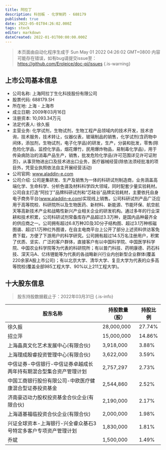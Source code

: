 ```yaml
---
title: 阿拉丁
description: 科创板 - 化学制药 - 688179
published: true
date: 2022-05-01T04:26:02.000Z
tags: stock
editor: markdown
dateCreated: 2022-01-01T00:00:00.000Z
---
```


> 本页面由自动化程序生成于 Sun May 01 2022 04:26:02 GMT+0800
> 内容可能存在错误，如有bug请提交issue至：https://github.com/Eroleice/doc-pi/issues
{.is-warning}

## 上市公司基本信息
- 公司名称: 上海阿拉丁生化科技股份有限公司
- 股票代码: 688179.SH
- 所在地: 上海 - 上海市
- 成立日期: 2009年03月16日
- 注册资本: 10,093.34万元
- 法定代表人: 徐久振
- 主营业务: 化学试剂，生物试剂，生物工程产品领域内的技术开发，技术咨询，技术服务，技术转让，仪器仪表，玻璃制品的销售，化学试剂(含药物中间体，添加剂，生物试剂，电子化学品)的研发，生产，分装和批发，零售(除危险化学品，监控化学品，烟花爆竹，民用爆炸物品，易制毒化学品)，用于传染病防治的消毒产品生产，销售，批发危险化学品(许可范围详见许可证附页)，从事货物进出口及技术进出口业务，医疗器械经营(除依法须经批准的项目外，凭营业执照依法自主开展经营活动)
- 公司官网: www.aladdin-e.com
- 公司介绍: 公司是集研发、生产及销售为一体的科研试剂制造商，业务涵盖高端化学、生命科学、分析色谱及材料科学四大领域，同时配套少量实验耗材。公司自主打造“阿拉丁”品牌科研试剂和“芯硅谷”品牌实验耗材，主要依托自身电子商务平台(www.aladdin-e.com)实现线上销售。公司科研试剂产品广泛应用于高等院校、科研院所以及生物医药、新材料、新能源、节能环保、航空航天等高新技术产业和战略性新兴产业相关企业的研发机构。通过多年的行业深耕和技术积累，公司科研试剂常备库存产品超过3.3万种，是国内品种最齐全的供应商之一。公司拥有超过6.8万种2D及3D分子结构图、超过3.1万种核磁图谱、超过1.1万种红外图谱，在自主电商平台上公开了部分上述资料供访客免费下载，方便了下游用户的科学研究。公司拥有超过14.5万名注册用户，积累了优质、坚实、广泛的客户群体，直接客户有以中国科学院、中国医学科学院、中国农业科学院等为代表的科研院所；有以普门科技、药明康德、药石科技、深天马A、亿纬锂能等为代表的各战略新兴行业内创新型企业群体(覆盖220余家A股上市公司)；有以北京大学、清华大学、复旦大学为代表的众多高等院校(覆盖全部985工程大学、90%以上211工程大学)。


## 十大股东信息
> 股东持股数据截止于：2022年03月31日
{.is-info}

| 股东名称 | 持股数量（股） | 持股比例 |
| --- | --- | --- |
| 徐久振 | 28,000,000 | 27.74% |
| 招立萍 | 15,000,000 | 14.86% |
| 上海晶真文化艺术发展中心(有限合伙) | 3,918,000 | 3.88% |
| 上海理成殷睿投资管理中心(有限合伙) | 3,622,000 | 3.59% |
| 中信证券-中信银行-中信证券卓越成长两年持有期混合型集合资产管理计划 | 2,757,297 | 2.73% |
| 中国工商银行股份有限公司-中欧医疗健康混合型证券投资基金 | 2,544,860 | 2.52% |
| 济南豪迈动力股权投资基金合伙企业(有限合伙) | 2,190,000 | 2.17% |
| 上海道基福临投资合伙企业(有限合伙) | 2,000,000 | 1.98% |
| 兴证全球资本-上海银行-兴全睿众基石3号特定多客户专项资产管理计划 | 1,830,000 | 1.81% |
| 乔斌 | 1,500,000 | 1.49% |




